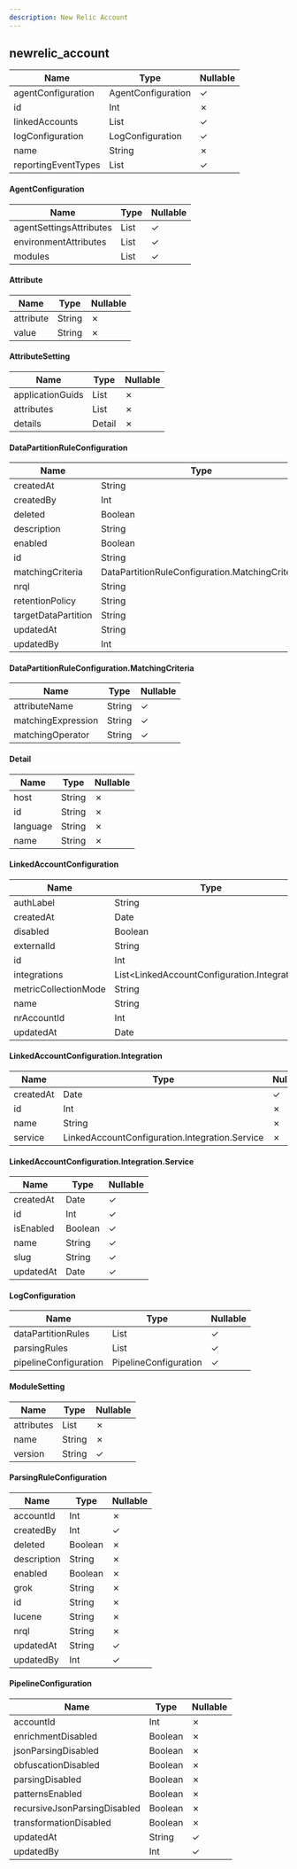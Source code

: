```yaml
---
description: New Relic Account
---
```

newrelic_account
----------------

| **Name**            | **Type**                         | **Nullable** |
| ------------------- | -------------------------------- | ------------ |
| agentConfiguration  | AgentConfiguration               | &check;      |
| id                  | Int                              | &cross;      |
| linkedAccounts      | List<LinkedAccountConfiguration> | &check;      |
| logConfiguration    | LogConfiguration                 | &check;      |
| name                | String                           | &cross;      |
| reportingEventTypes | List<String>                     | &check;      |

#### AgentConfiguration
| **Name**                | **Type**               | **Nullable** |
| ----------------------- | ---------------------- | ------------ |
| agentSettingsAttributes | List<AttributeSetting> | &check;      |
| environmentAttributes   | List<AttributeSetting> | &check;      |
| modules                 | List<ModuleSetting>    | &check;      |

#### Attribute
| **Name**  | **Type** | **Nullable** |
| --------- | -------- | ------------ |
| attribute | String   | &cross;      |
| value     | String   | &cross;      |

#### AttributeSetting
| **Name**         | **Type**        | **Nullable** |
| ---------------- | --------------- | ------------ |
| applicationGuids | List<String>    | &cross;      |
| attributes       | List<Attribute> | &cross;      |
| details          | Detail          | &cross;      |

#### DataPartitionRuleConfiguration
| **Name**            | **Type**                                        | **Nullable** |
| ------------------- | ----------------------------------------------- | ------------ |
| createdAt           | String                                          | &check;      |
| createdBy           | Int                                             | &check;      |
| deleted             | Boolean                                         | &cross;      |
| description         | String                                          | &check;      |
| enabled             | Boolean                                         | &cross;      |
| id                  | String                                          | &cross;      |
| matchingCriteria    | DataPartitionRuleConfiguration.MatchingCriteria | &check;      |
| nrql                | String                                          | &check;      |
| retentionPolicy     | String                                          | &cross;      |
| targetDataPartition | String                                          | &cross;      |
| updatedAt           | String                                          | &check;      |
| updatedBy           | Int                                             | &check;      |

#### DataPartitionRuleConfiguration.MatchingCriteria
| **Name**           | **Type** | **Nullable** |
| ------------------ | -------- | ------------ |
| attributeName      | String   | &check;      |
| matchingExpression | String   | &check;      |
| matchingOperator   | String   | &check;      |

#### Detail
| **Name** | **Type** | **Nullable** |
| -------- | -------- | ------------ |
| host     | String   | &cross;      |
| id       | String   | &cross;      |
| language | String   | &cross;      |
| name     | String   | &cross;      |

#### LinkedAccountConfiguration
| **Name**             | **Type**                                     | **Nullable** |
| -------------------- | -------------------------------------------- | ------------ |
| authLabel            | String                                       | &check;      |
| createdAt            | Date                                         | &check;      |
| disabled             | Boolean                                      | &cross;      |
| externalId           | String                                       | &cross;      |
| id                   | Int                                          | &check;      |
| integrations         | List<LinkedAccountConfiguration.Integration> | &check;      |
| metricCollectionMode | String                                       | &check;      |
| name                 | String                                       | &check;      |
| nrAccountId          | Int                                          | &check;      |
| updatedAt            | Date                                         | &check;      |

#### LinkedAccountConfiguration.Integration
| **Name**  | **Type**                                       | **Nullable** |
| --------- | ---------------------------------------------- | ------------ |
| createdAt | Date                                           | &check;      |
| id        | Int                                            | &cross;      |
| name      | String                                         | &cross;      |
| service   | LinkedAccountConfiguration.Integration.Service | &cross;      |

#### LinkedAccountConfiguration.Integration.Service
| **Name**  | **Type** | **Nullable** |
| --------- | -------- | ------------ |
| createdAt | Date     | &check;      |
| id        | Int      | &check;      |
| isEnabled | Boolean  | &check;      |
| name      | String   | &check;      |
| slug      | String   | &check;      |
| updatedAt | Date     | &check;      |

#### LogConfiguration
| **Name**              | **Type**                             | **Nullable** |
| --------------------- | ------------------------------------ | ------------ |
| dataPartitionRules    | List<DataPartitionRuleConfiguration> | &check;      |
| parsingRules          | List<ParsingRuleConfiguration>       | &check;      |
| pipelineConfiguration | PipelineConfiguration                | &check;      |

#### ModuleSetting
| **Name**   | **Type**        | **Nullable** |
| ---------- | --------------- | ------------ |
| attributes | List<Attribute> | &cross;      |
| name       | String          | &cross;      |
| version    | String          | &check;      |

#### ParsingRuleConfiguration
| **Name**    | **Type** | **Nullable** |
| ----------- | -------- | ------------ |
| accountId   | Int      | &cross;      |
| createdBy   | Int      | &check;      |
| deleted     | Boolean  | &cross;      |
| description | String   | &cross;      |
| enabled     | Boolean  | &cross;      |
| grok        | String   | &cross;      |
| id          | String   | &cross;      |
| lucene      | String   | &cross;      |
| nrql        | String   | &cross;      |
| updatedAt   | String   | &check;      |
| updatedBy   | Int      | &check;      |

#### PipelineConfiguration
| **Name**                     | **Type** | **Nullable** |
| ---------------------------- | -------- | ------------ |
| accountId                    | Int      | &cross;      |
| enrichmentDisabled           | Boolean  | &cross;      |
| jsonParsingDisabled          | Boolean  | &cross;      |
| obfuscationDisabled          | Boolean  | &cross;      |
| parsingDisabled              | Boolean  | &cross;      |
| patternsEnabled              | Boolean  | &cross;      |
| recursiveJsonParsingDisabled | Boolean  | &cross;      |
| transformationDisabled       | Boolean  | &cross;      |
| updatedAt                    | String   | &check;      |
| updatedBy                    | Int      | &check;      |
